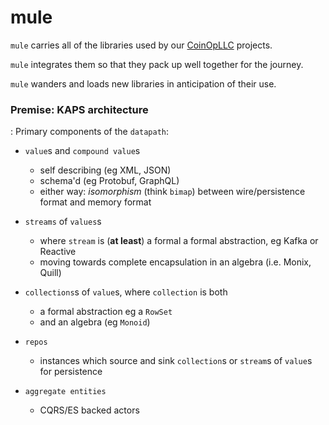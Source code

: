 # mule

`mule` carries all of the libraries used by our [CoinOpLLC](https://coinopllc.com) projects.

`mule` integrates them so that they pack up well together for the journey.

`mule` wanders and loads new libraries in anticipation of their use.

### Premise: KAPS architecture
: Primary components of the `datapath`:
  - `value`s and `compound value`s
      - self describing (eg XML, JSON)
      - schema'd (eg Protobuf, GraphQL)
      - either way: _isomorphism_ (think `bimap`) between wire/persistence format and memory format
  - `streams` of `values`s
      - where `stream` is (**at least**) a formal a formal abstraction, eg Kafka or Reactive
      - moving towards complete encapsulation in an algebra (i.e. Monix, Quill)

  - `collections`s of `value`s, where `collection` is both
      - a formal abstraction eg a `RowSet`
      - and an algebra (eg `Monoid`)

  - `repos`
      - instances which source and sink `collection`s or `stream`s of `value`s for persistence

  - `aggregate entities`
      - CQRS/ES backed actors
